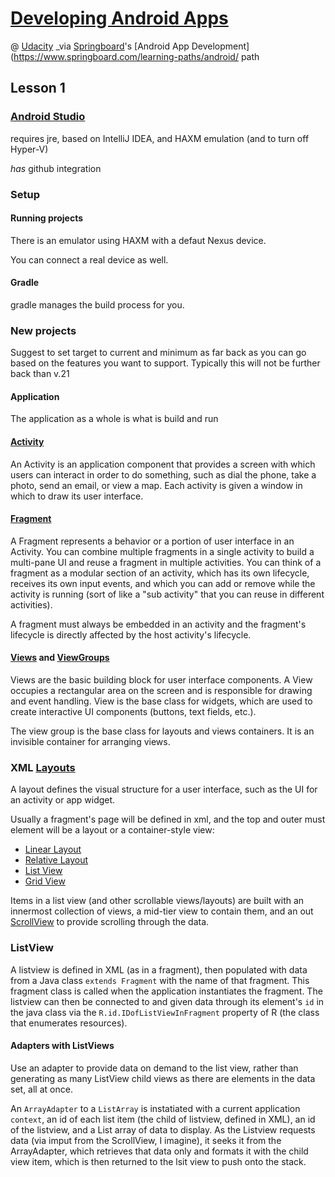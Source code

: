 # [Developing Android Apps](https://www.udacity.com/course/progress#!/c-ud853)
@ [Udacity](https://www.udacity.com)
_via [Springboard](http://www.springboard.com)'s [Android App Development](https://www.springboard.com/learning-paths/android/ path
## Lesson 1

### [Android Studio](http://developer.android.com/tools/studio/index.html)
requires jre, based on IntelliJ IDEA, and HAXM emulation (and to turn off Hyper-V)

_has_ github integration

### Setup

#### Running projects

There is an emulator using HAXM with a defaut Nexus device.

You can connect a real device as well.

#### Gradle

gradle manages the build process for you.

### New projects
Suggest to set target to current and minimum as far back as you can go based on the features you want to support. Typically this will not be further back than  v.21

#### Application

The application as a whole is what is build and run

#### [Activity](http://developer.android.com/guide/components/activities.html)

An Activity is an application component that provides a screen with which users can interact in order to do something, such as dial the phone, take a photo, send an email, or view a map. Each activity is given a window in which to draw its user interface.

#### [Fragment](http://developer.android.com/guide/components/fragments.html)

A Fragment represents a behavior or a portion of user interface in an Activity. You can combine multiple fragments in a single activity to build a multi-pane UI and reuse a fragment in multiple activities. You can think of a fragment as a modular section of an activity, which has its own lifecycle, receives its own input events, and which you can add or remove while the activity is running (sort of like a "sub activity" that you can reuse in different activities).

A fragment must always be embedded in an activity and the fragment's lifecycle is directly affected by the host activity's lifecycle. 

#### [Views](http://developer.android.com/reference/android/view/View.html) and [ViewGroups](http://developer.android.com/reference/android/view/ViewGroup.html)

Views are the basic building block for user interface components. A View occupies a rectangular area on the screen and is responsible for drawing and event handling. View is the base class for widgets, which are used to create interactive UI components (buttons, text fields, etc.). 

The view group is the base class for layouts and views containers. It is an invisible container for arranging views.

### XML [Layouts](http://developer.android.com/guide/topics/ui/declaring-layout.html)

A layout defines the visual structure for a user interface, such as the UI for an activity or app widget.

Usually a fragment's page will be defined in xml, and the top and outer must element will be a layout or a container-style view:

* [Linear Layout](http://developer.android.com/guide/topics/ui/layout/linear.html)
* [Relative Layout](http://developer.android.com/guide/topics/ui/layout/relative.html)
* [List View](http://developer.android.com/guide/topics/ui/layout/listview.html)
* [Grid View](http://developer.android.com/guide/topics/ui/layout/gridview.html)

Items in a list view (and other scrollable views/layouts) are built with an innermost collection of views, a mid-tier view to contain them, and an out [ScrollView](http://developer.android.com/reference/android/widget/ScrollView.html) to provide scrolling through the data.

### ListView

A listview is defined in XML (as in a fragment), then populated with data from a Java class `extends Fragment` with the name of that fragment. This fragment class is called when the application instantiates the fragment. The listview can then be connected to and given data through its element's `id` in the java class via the `R.id.IDofListViewInFragment` property of R (the class that enumerates resources).

#### Adapters with ListViews

Use an adapter to provide data on demand to the list view, rather than generating as many ListView child views as there are elements in the data set, all at once.

An `ArrayAdapter` to a `ListArray` is instatiated with a current application `context`, an id of each list item (the child of listview, defined in XML), an id of the listview, and a List array of data to display. As the Listview requests data (via imput from the ScrollView, I imagine), it seeks it from the ArrayAdapter, which retrieves that data only and formats it with the child view item, which is then returned to the lsit view to push onto the stack.
